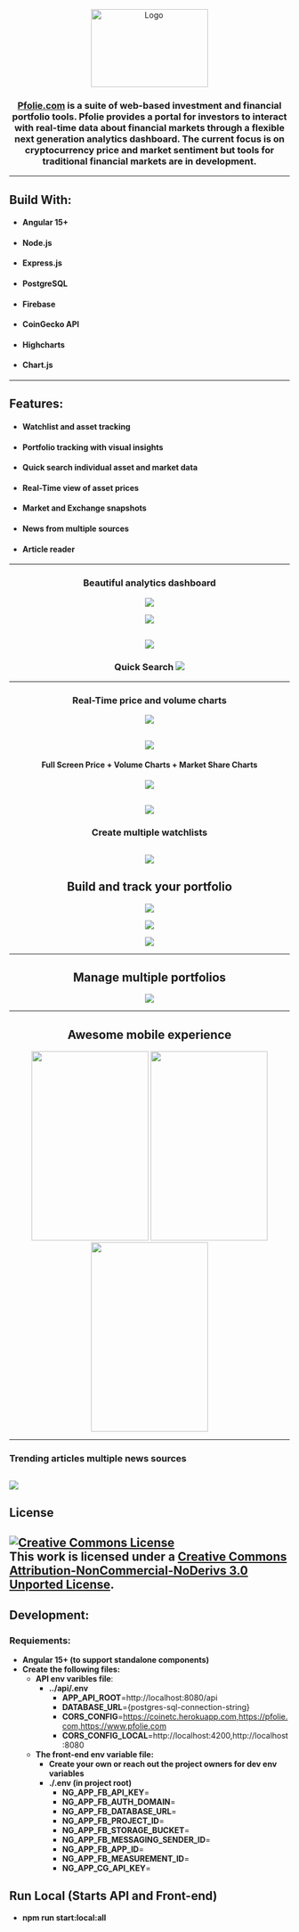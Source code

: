
<div align="center">
  <a href="https://github.com/harrydulaney/pfolie">
    <img src="img/pfolie-logo-1-white.png" alt="Logo" width="210" height="140">
  </a>
</div>

<div align="center">

### **[Pfolie.com](https://pfolie.com) is a suite of web-based investment and financial portfolio tools. Pfolie provides a portal for investors to interact with real-time data about financial markets through a flexible next generation analytics dashboard. The current focus is on cryptocurrency price and market sentiment but tools for traditional financial markets are in development.**

</div>

----

## **Build With:**
- #### Angular 15+
- #### Node.js
- #### Express.js
- #### PostgreSQL
- #### Firebase
- #### CoinGecko API
- #### Highcharts
- #### Chart.js
____
## **Features:**
 - #### Watchlist and asset tracking
 - #### Portfolio tracking with visual insights 
 - #### Quick search individual asset and market data
 - #### Real-Time view of asset prices
 - #### Market and Exchange snapshots
 - #### News from multiple sources
 - #### Article reader
____

<div align="center">

### **Beautiful analytics dashboard**
 ![](.attachments/images/readme-pic-1.png)

![](.attachments/images/top-crypto-by-market-cap.png)

![](.attachments/images/top-trending.png)
----
### **Quick Search** ![](.attachments/images/readme-pic-quick-search.png)

----
### **Real-Time price and volume charts** 
![](.attachments/images/readme-pic-3.png)

![](.attachments/images/volume-charts.png)
----

#### Full Screen Price +  Volume Charts + Market Share Charts
![](.attachments/images/Full-screen-price-charts.png)

![](.attachments/images/Full-screen-market-charts.png)
----

### **Create multiple watchlists**
![](.attachments/images/watch-list-preview.png)
----
 ## **Build and track your portfolio** 
 ![](.attachments/images/build-your-portfolio.png)

 ![](.attachments/images/build-your-portfolio-action.png)

 ![](.attachments/images/edit-transations.png)

----
 ## **Manage multiple portfolios** 
  ![](.attachments/images/multiple-portfolios.png)

  ----

 ## **Awesome mobile experience** 

 </div>
 <div align="center">
    <img src="./.attachments/images/mobile-friendly.png" width="210" height="340">
    <img src="./.attachments/images/mobile-friendly.png" width="210" height="340">
    <img src="./.attachments/images/mobile-friendly.png" width="210" height="340">
</div>

----
### Trending articles multiple news sources
![](.attachments/images/readme-news.png)
----

## License

<a rel="license" href="http://creativecommons.org/licenses/by-nc-nd/3.0/"><img alt="Creative Commons License" style="border-width:0" src="https://i.creativecommons.org/l/by-nc-nd/3.0/88x31.png" /></a><br />This work is licensed under a <a rel="license" href="http://creativecommons.org/licenses/by-nc-nd/3.0/">Creative Commons Attribution-NonCommercial-NoDerivs 3.0 Unported License</a>.
----

## **Development**:
### **Requiements**:
- **Angular 15+ (to support standalone components)**
- **Create the following files:**
  - **API env varibles file**:
    - **../api/.env**
      - **APP_API_ROOT**=http://localhost:8080/api
      - **DATABASE_URL**={postgres-sql-connection-string}
      - **CORS_CONFIG**=https://coinetc.herokuapp.com,https://pfolie.com,https://www.pfolie.com
      - **CORS_CONFIG_LOCAL**=http://localhost:4200,http://localhost:8080
  - **The front-end env variable file:** 
    - **Create your own or reach out the project owners for dev env variables**
    - **./.env (in project root)**
      - **NG_APP_FB_API_KEY**=
      - **NG_APP_FB_AUTH_DOMAIN**=
      - **NG_APP_FB_DATABASE_URL**=
      - **NG_APP_FB_PROJECT_ID**=
      - **NG_APP_FB_STORAGE_BUCKET**=
      - **NG_APP_FB_MESSAGING_SENDER_ID**=
      - **NG_APP_FB_APP_ID**=
      - **NG_APP_FB_MEASUREMENT_ID**=
      - **NG_APP_CG_API_KEY**=
## **Run Local (Starts API and Front-end)**
 - **npm run start:local:all**
